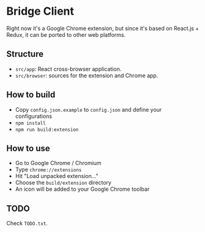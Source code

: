 # Bridge Client

Right now it's a Google Chrome extension, but since it's based on React.js + Redux, it can be ported to other web platforms.

## Structure

- `src/app`: React cross-browser application.
- `src/browser`: sources for the extension and Chrome app.

## How to build

* Copy `config.json.example` to `config.json` and define your configurations
* `npm install`
* `npm run build:extension`

## How to use

* Go to Google Chrome / Chromium
* Type `chrome://extensions`
* Hit "Load unpacked extension..."
* Choose the `build/extension` directory
* An icon will be added to your Google Chrome toolbar

## TODO

Check `TODO.txt`.
